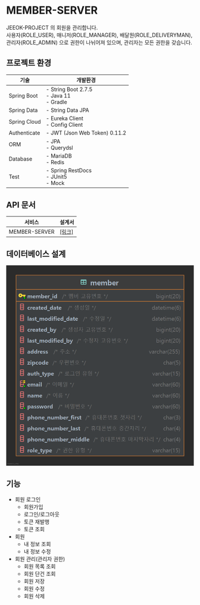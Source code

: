 # MEMBER-SERVER
JEEOK-PROJECT 의 회원을 관리합니다.<br/>
사용자(ROLE_USER), 매니저(ROLE_MANAGER), 배달원(ROLE_DELIVERYMAN), 관리자(ROLE_ADMIN) 으로 권한이 나뉘어져 있으며, 관리자는 모든 권한을 갖습니다.

## 프로젝트 환경
| 기술 | 개발환경 |
| --- | --- |
| Spring Boot | - String Boot 2.7.5 </br> - Java 11 </br> - Gradle |
| Spring Data | - String Data JPA |
| Spring Cloud | - Eureka Client </br> - Config Client |
| Authenticate | - JWT (Json Web Token) 0.11.2 |
| ORM | - JPA </br> - Querydsl |
| Database | - MariaDB </br> - Redis |
| Test | - Spring RestDocs </br> - JUnit5 </br> - Mock |

## API 문서
| 서비스 | 설계서 |
| --- | --- |
| MEMBER-SERVER | [[링크]](https://heechul90.github.io/docs/api/jeeok-project/member/member-server-API-%EB%AC%B8%EC%84%9C/index.html) |

## 데이터베이스 설계
![img.png](img.png)

## 기능
- 회원 로그인
  - 회원가입
  - 로그인/로그아웃
  - 토큰 재발행
  - 토큰 조회
- 회원
  - 내 정보 조회
  - 내 정보 수정
- 회원 관리(관리자 권한)
  - 회원 목록 조회
  - 회원 단건 조회
  - 회원 저장
  - 회원 수정
  - 회원 삭제
